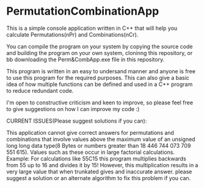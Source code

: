 # PermutationCombinationApp
This is a simple console application written in C++ that will help you calculate Permutations(nPr) and Combinations(nCr).

You can compile the program on your system by copying the source code and building the program on your own system, cloninng this repository, or bb downloading the Perm&CombApp.exe file in this repository.

This program is written in an easy to undersand manner and anyone is free to use this program for the required purposes. This can also give a basic idea of how multiple functions can be defined and used in a C++ program to reduce redundant code.

I'm open to constructive criticism and keen to improve, so please feel free to give suggestions on how I can improve my code :)

CURRENT ISSUES(Please suggest solutions if you can):

This application cannot give correct answers for permutations and combinations that involve values above the maximum value of an unsigned long long data type(8 Bytes or numbers greater than 18 446 744 073 709 551 615). Values such as these occur in large factorial calculations.
Example: For calculations like 55C15 this program multiplies backwards from 55 up to 16 and divides it by 15! However, this multiplication results in a very large value that when trunkated gives and inaccurate answer. 
please suggest a solution or an alternate algorithm to fix this problem if you can.
